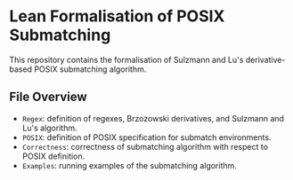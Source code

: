 # Lean Formalisation of POSIX Submatching

This repository contains the formalisation of Sulzmann and Lu's derivative-based
POSIX submatching algorithm.

## File Overview
- `Regex`: definition of regexes, Brzozowski derivatives, and Sulzmann and Lu's
  algorithm.
- `POSIX`: definition of POSIX specification for submatch environments.
- `Correctness`: correctness of submatching algorithm with respect to POSIX
  definition.
- `Examples`: running examples of the submatching algorithm.
